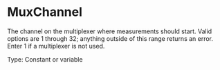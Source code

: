 # MuxChannel

The channel on the multiplexer where measurements should start. Valid options are 1 through 32; anything outside of this range returns an error. Enter 1 if a multiplexer is not used.

Type: Constant or variable
